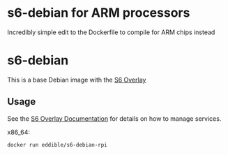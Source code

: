 # s6-debian for ARM processors
Incredibly simple edit to the Dockerfile to compile for ARM chips instead

# s6-debian

This is a base Debian image with the [S6 Overlay](https://github.com/just-containers/s6-overlay)

## Usage

See the [S6 Overlay Documentation](https://github.com/just-containers/s6-overlay) for details on how to manage services.

x86_64:

```shell
docker run eddible/s6-debian-rpi
```
